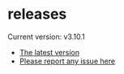 # releases

Current version: v3.10.1

* [The latest version](https://github.com/inkdropapp/releases/releases/latest)
* [Please report any issue here](https://github.com/inkdropapp/forum)

